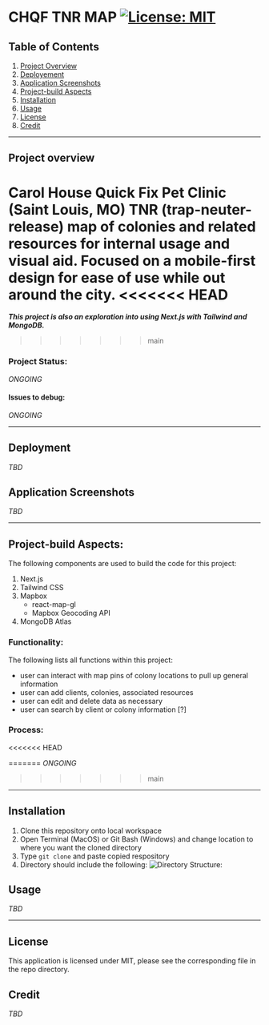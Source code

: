 # CHQF TNR MAP  [![License: MIT](https://img.shields.io/badge/License-MIT-yellow.svg)](https://opensource.org/licenses/MIT)

## Table of Contents
1. [Project Overview](#Project-Overview)
2. [Deployement](#Deployement)
3. [Application Screenshots](#Application-Screenshots)
4. [Project-build Aspects](#Project-build-Aspects)
5. [Installation](#Installation)
6. [Usage](#Usage)
7. [License](#License)
8. [Credit](#Credit)
****

## Project overview

Carol House Quick Fix Pet Clinic (Saint Louis, MO) TNR (trap-neuter-release) map of colonies and related resources for internal usage and visual aid. Focused on a mobile-first design for ease of use while out around the city.
<<<<<<< HEAD
=======

***This project is also an exploration into using Next.js with Tailwind and MongoDB.***
>>>>>>> main

### Project Status:

*ONGOING*

#### Issues to debug:
*ONGOING*

****

## Deployment
*TBD*

## Application Screenshots
*TBD*

****


## Project-build Aspects:

The following components are used to build the code for this project:

1. Next.js
2. Tailwind CSS
3. Mapbox
    - react-map-gl
    - Mapbox Geocoding API
4. MongoDB Atlas

### Functionality:

The following lists all functions within this project:

* user can interact with map pins of colony locations to pull up general information
* user can add clients, colonies, associated resources
* user can edit and delete data as necessary
* user can search by client or colony information [?]

### Process:
<<<<<<< HEAD

=======
*ONGOING*
>>>>>>> main

****

## Installation

1. Clone this repository onto local workspace
2. Open Terminal (MacOS) or Git Bash (Windows) and change location to where you want the cloned directory
3. Type `git clone` and paste copied respository
4. Directory should include the following:
![Directory Structure:](./assets/images/dir-struc.png)

## Usage
*TBD*

****

## License

This application is licensed under MIT, please see the corresponding file in the repo directory.

## Credit
*TBD*